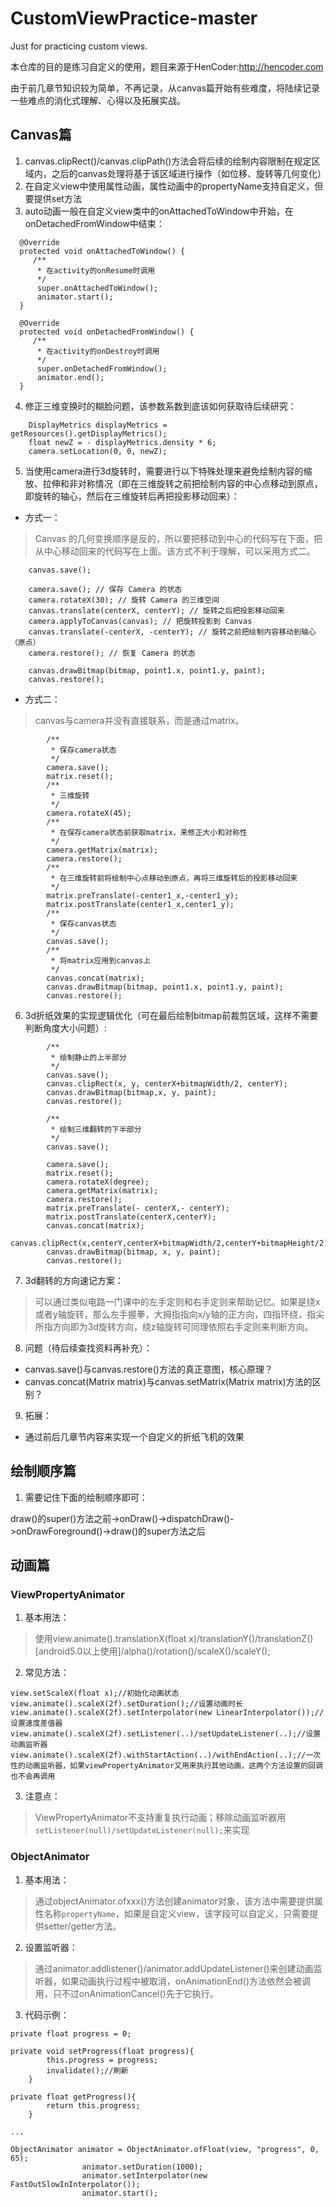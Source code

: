 # CustomViewPractice-master
Just for practicing custom views.

本仓库的目的是练习自定义的使用，题目来源于HenCoder:http://hencoder.com

由于前几章节知识较为简单，不再记录，从canvas篇开始有些难度，将陆续记录一些难点的消化式理解、心得以及拓展实战。

## Canvas篇

1. canvas.clipRect()/canvas.clipPath()方法会将后续的绘制内容限制在规定区域内，之后的canvas处理将基于该区域进行操作（如位移、旋转等几何变化）
2. 在自定义view中使用属性动画，属性动画中的propertyName支持自定义，但要提供set方法
3. auto动画一般在自定义view类中的onAttachedToWindow中开始，在onDetachedFromWindow中结束：
```
  @Override
  protected void onAttachedToWindow() {
  	 /**
      * 在activity的onResume时调用
      */
      super.onAttachedToWindow();
      animator.start();
  }

  @Override
  protected void onDetachedFromWindow() {
  	 /**
      * 在activity的onDestroy时调用
      */
      super.onDetachedFromWindow();
      animator.end();
  }
```
4. 修正三维变换时的糊脸问题，该参数系数到底该如何获取待后续研究：
```
    DisplayMetrics displayMetrics = getResources().getDisplayMetrics();
    float newZ = - displayMetrics.density * 6;
    camera.setLocation(0, 0, newZ);
```
5. 当使用camera进行3d旋转时，需要进行以下特殊处理来避免绘制内容的缩放、拉伸和非对称情况（即在三维旋转之前把绘制内容的中心点移动到原点，即旋转的轴心，然后在三维旋转后再把投影移动回来）：
- 方式一：
>Canvas 的几何变换顺序是反的，所以要把移动到中心的代码写在下面，把从中心移动回来的代码写在上面。该方式不利于理解，可以采用方式二。
```
    canvas.save();

    camera.save(); // 保存 Camera 的状态  
    camera.rotateX(30); // 旋转 Camera 的三维空间  
    canvas.translate(centerX, centerY); // 旋转之后把投影移动回来  
    camera.applyToCanvas(canvas); // 把旋转投影到 Canvas  
    canvas.translate(-centerX, -centerY); // 旋转之前把绘制内容移动到轴心（原点）  
    camera.restore(); // 恢复 Camera 的状态

    canvas.drawBitmap(bitmap, point1.x, point1.y, paint);
    canvas.restore();

```
- 方式二：
>canvas与camera并没有直接联系，而是通过matrix。
```
        /**
         * 保存camera状态
         */
        camera.save();
        matrix.reset();
        /**
         * 三维旋转
         */
        camera.rotateX(45);
        /**
         * 在保存camera状态前获取matrix，来修正大小和对称性
         */
        camera.getMatrix(matrix);
        camera.restore();
        /**
         * 在三维旋转前将绘制中心点移动到原点，再将三维旋转后的投影移动回来
         */
        matrix.preTranslate(-center1_x,-center1_y);
        matrix.postTranslate(center1_x,center1_y);
        /**
         * 保存canvas状态
         */
        canvas.save();
        /**
         * 将matrix应用到canvas上
         */
        canvas.concat(matrix);
        canvas.drawBitmap(bitmap, point1.x, point1.y, paint);
        canvas.restore();
```

6. 3d折纸效果的实现逻辑优化（可在最后绘制bitmap前裁剪区域，这样不需要判断角度大小问题）:
```
        /**
         * 绘制静止的上半部分
         */
        canvas.save();
        canvas.clipRect(x, y, centerX+bitmapWidth/2, centerY);
        canvas.drawBitmap(bitmap,x, y, paint);
        canvas.restore();

        /**
         * 绘制三维翻转的下半部分
         */
        canvas.save();

        camera.save();
        matrix.reset();
        camera.rotateX(degree);
        camera.getMatrix(matrix);
        camera.restore();
        matrix.preTranslate(- centerX,- centerY);
        matrix.postTranslate(centerX,centerY);
        canvas.concat(matrix);
        canvas.clipRect(x,centerY,centerX+bitmapWidth/2,centerY+bitmapHeight/2);
        canvas.drawBitmap(bitmap, x, y, paint);
        canvas.restore();
```
7. 3d翻转的方向速记方案：
>可以通过类似电路一门课中的左手定则和右手定则来帮助记忆。如果是绕x或者y轴旋转，那么左手握拳，大拇指指向x/y轴的正方向，四指环绕，指尖所指方向即为3d旋转方向，绕z轴旋转可同理依照右手定则来判断方向。
8. 问题（待后续查找资料再补充）：
- canvas.save()与canvas.restore()方法的真正意图，核心原理？
- canvas.concat(Matrix matrix)与canvas.setMatrix(Matrix matrix)方法的区别？
9. 拓展：
- 通过前后几章节内容来实现一个自定义的折纸飞机的效果

## 绘制顺序篇

1. 需要记住下面的绘制顺序即可：

draw()的super()方法之前->onDraw()->dispatchDraw()->onDrawForeground()->draw()的super方法之后

## 动画篇

### ViewPropertyAnimator

1. 基本用法：
>使用view.animate().translationX(float x)/translationY()/translationZ()[android5.0以上使用]/alpha()/rotation()/scaleX()/scaleY();

2. 常见方法：

`view.setScaleX(float x);//初始化动画状态`
`view.animate().scaleX(2f).setDuration();//设置动画时长`
`view.animate().scaleX(2f).setInterpolator(new LinearInterpolator());//设置速度差值器`
`view.animate().scaleX(2f).setListener(..)/setUpdateListener(..);//设置动画监听器`
`view.animate().scaleX(2f).withStartAction(..)/withEndAction(..);//一次性的动画监听器，如果viewPropertyAnimator又用来执行其他动画，这两个方法设置的回调也不会再调用`

3. 注意点：
>ViewPropertyAnimator不支持重复执行动画；移除动画监听器用`setListener(null)/setUpdateListener(null);`来实现

### ObjectAnimator

1. 基本用法：
>通过objectAnimator.ofxxx()方法创建animator对象，该方法中需要提供属性名称`propertyName`，如果是自定义view，该字段可以自定义，只需要提供setter/getter方法。

2. 设置监听器：
>通过animator.addlistener()/animator.addUpdateListener()来创建动画监听器，如果动画执行过程中被取消，onAnimationEnd()方法依然会被调用，只不过onAnimationCancel()先于它执行。

3. 代码示例：
```
private float progress = 0;

private void setProgress(float progress){
        this.progress = progress;
        invalidate();//刷新
    }

private float getProgress(){
        return this.progress;
    }

...

ObjectAnimator animator = ObjectAnimator.ofFloat(view, "progress", 0, 65);
                animator.setDuration(1000);
                animator.setInterpolator(new FastOutSlowInInterpolator());
                animator.start();

```






